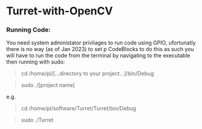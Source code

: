 # Turret-with-OpenCV


### Running Code:
You need system administator privliages to run code using GPIO, ufortunatly there is no way (as of Jan 2023) to set p CodeBlocks to do this as such you will have to run the code from the terminal by navigating to the executable then running with sudo:
>cd /home/pi/[...directory to your project...]/bin/Debug

>sudo ./[project name]

e.g.
>cd /home/pi/software/Turret/Turret/bin/Debug

>sudo ./Turret
